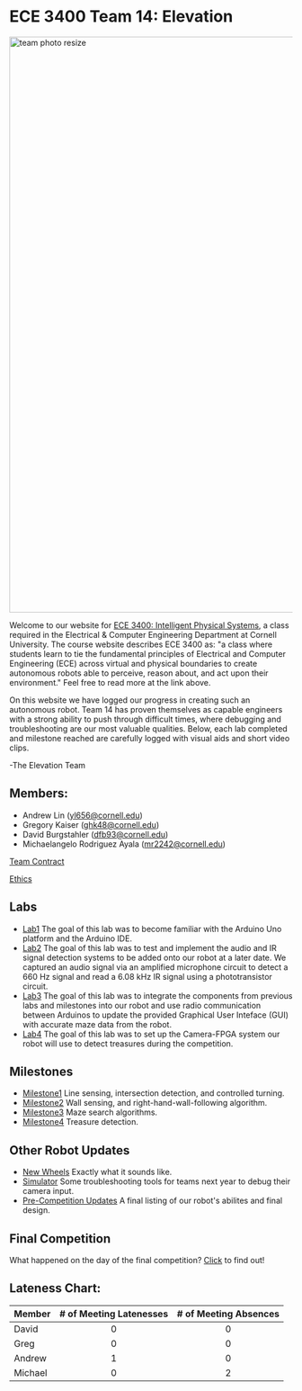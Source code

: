 #  ECE 3400 Team 14: Elevation

<img width="1024" alt="team photo resize" src="https://user-images.githubusercontent.com/12742304/48309828-96347f00-e54f-11e8-9730-968ae422ac79.png">

Welcome to our website for [ECE 3400: Intelligent Physical Systems](https://cei-lab.github.io/ece3400-2018/), a class required in the Electrical & Computer Engineering Department at Cornell University. The course website describes ECE 3400 as: "a class where students learn to tie the fundamental principles of Electrical and Computer Engineering (ECE) across virtual and physical boundaries to create autonomous robots able to perceive, reason about, and act upon their environment." Feel free to read more at the link above.

On this website we have logged our progress in creating such an autonomous robot. Team 14 has proven themselves as capable engineers with a strong ability to push through difficult times, where debugging and troubleshooting are our most valuable qualities. Below, each lab completed and milestone reached are carefully logged with visual aids and short video clips.

-The Elevation Team
## Members:
- Andrew Lin (yl656@cornell.edu)
- Gregory Kaiser (ghk48@cornell.edu)
- David Burgstahler (dfb93@cornell.edu)
- Michaelangelo Rodriguez Ayala (mr2242@cornell.edu)

[Team Contract](./team_contract.md)

[Ethics](./ethics.md)

## Labs
* [Lab1](Labs/Lab1.md)
The goal of this lab was to become familiar with the Arduino Uno platform and the Arduino IDE.
* [Lab2](Labs/Lab2.md)
The goal of this lab was to test and implement the audio and IR signal detection systems to be added onto our robot at a later date. We captured an audio signal via an amplified microphone circuit to detect a 660 Hz signal and read a 6.08 kHz IR signal using a phototransistor circuit.
* [Lab3](Labs/Lab3.md)
The goal of this lab was to integrate the components from previous labs and milestones into our robot and use radio communication between Arduinos to update the provided Graphical User Inteface (GUI) with accurate maze data from the robot. 
* [Lab4](Labs/Lab4.md)
The goal of this lab was to set up the Camera-FPGA system our robot will use to detect treasures during the competition.

## Milestones
* [Milestone1](Milestones/Milestone1.md)
Line sensing, intersection detection, and controlled turning.
* [Milestone2](Milestones/Milestone2.md)
Wall sensing, and right-hand-wall-following algorithm.
* [Milestone3](Milestones/Milestone3.md)
Maze search algorithms.
* [Milestone4](Milestones/Milestone4.md)
Treasure detection.

## Other Robot Updates
* [New Wheels](OtherUpdates/newWheels.md)
Exactly what it sounds like.
* [Simulator](OtherUpdates/Simulator.md)
Some troubleshooting tools for teams next year to debug their camera input.
* [Pre-Competition Updates](OtherUpdates/robotAbilities.md)
A final listing of our robot's abilites and final design.
## Final Competition
What happened on the day of the final competition? [Click](finalCompetition.md) to find out!


## Lateness Chart: 

| Member       | # of Meeting Latenesses | # of Meeting Absences | 
| -------------|:-------------:|:-------------:|
| David        | 0             | 0             |
| Greg         | 0             | 0             | 
| Andrew       | 1             | 0             | 
| Michael      | 0             | 2             | 
